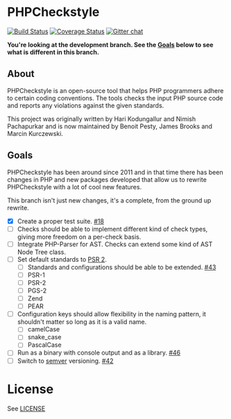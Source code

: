 # PHPCheckstyle

[![Build Status](https://travis-ci.org/PHPCheckstyle/phpcheckstyle.svg?branch=ast-parser)](https://travis-ci.org/PHPCheckstyle/phpcheckstyle)
[![Coverage Status](https://coveralls.io/repos/PHPCheckstyle/phpcheckstyle/badge.png?branch=ast-parser)](https://coveralls.io/r/PHPCheckstyle/phpcheckstyle?branch=ast-parser)
[![Gitter chat](https://badges.gitter.im/phpcheckstyle.png)](https://gitter.im/phpcheckstyle)

**You're looking at the development branch. See the [Goals](#goals) below to see what is different in this branch.**

## About

PHPCheckstyle is an open-source tool that helps PHP programmers adhere to certain coding conventions. The tools checks the input PHP source code and reports any violations against the given standards.

This project was originally written by Hari Kodungallur and Nimish Pachapurkar and is now maintained by Benoit Pesty, James Brooks and Marcin Kurczewski.

## Goals

PHPCheckstyle has been around since 2011 and in that time there has been changes in PHP and new packages developed that allow us to rewrite PHPCheckstyle with a lot of cool new features.

This branch isn't just new changes, it's a complete, from the ground up rewrite.

- [x] Create a proper test suite. [#18](https://github.com/PHPCheckstyle/phpcheckstyle/issues/18)
- [ ] Checks should be able to implement different kind of check types, giving more freedom on a per-check basis.
- [ ] Integrate PHP-Parser for AST. Checks can extend some kind of AST Node Tree class.
- [ ] Set default standards to [PSR 2](http://www.php-fig.org/psr/psr-2/).
    - [ ] Standards and configurations should be able to be extended. [#43](https://github.com/PHPCheckstyle/phpcheckstyle/issues/43)
    - [ ] PSR-1
    - [ ] PSR-2
    - [ ] PGS-2
    - [ ] Zend
    - [ ] PEAR
- [ ] Configuration keys should allow flexibility in the naming pattern, it shouldn't matter so long as it is a valid name.
    - [ ] camelCase
    - [ ] snake_case
    - [ ] PascalCase
- [ ] Run as a binary with console output and as a library. [#46](https://github.com/PHPCheckstyle/phpcheckstyle/issues/46)
- [ ] Switch to [semver](http://semver.org) versioning. [#42](https://github.com/PHPCheckstyle/phpcheckstyle/issues/42)

# License
See [LICENSE](/LICENSE.txt)
